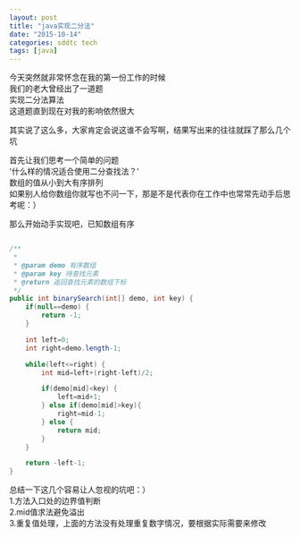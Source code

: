 ```yaml
---
layout: post
title: "java实现二分法"
date: "2015-10-14"
categories: sddtc tech
tags: [java]
---
```


今天突然就非常怀念在我的第一份工作的时候  
我们的老大曾经出了一道题  
实现二分法算法  
这道题直到现在对我的影响依然很大  

其实说了这么多，大家肯定会说这谁不会写啊，结果写出来的往往就踩了那么几个坑  

首先让我们思考一个简单的问题  
'什么样的情况适合使用二分查找法？'  
数组的值从小到大有序排列  
如果别人给你数组你就写也不问一下，那是不是代表你在工作中也常常先动手后思考呢：）  

那么开始动手实现吧，已知数组有序  

```java

/**
 *
 * @param demo 有序数组
 * @param key 待查找元素
 * @return 返回查找元素的数组下标
 */
public int binarySearch(int[] demo, int key) {
    if(null==demo) {
        return -1;
    }

    int left=0;
    int right=demo.length-1;

    while(left<=right) {
        int mid=left+(right-left)/2;

        if(demo[mid]<key) {
            left=mid+1;
        } else if(demo[mid]>key){
            right=mid-1;
        } else {
            return mid;
        }
    }

    return -left-1;
}


```  

总结一下这几个容易让人忽视的坑吧：）  
1.方法入口处的边界值判断  
2.mid值求法避免溢出  
3.重复值处理，上面的方法没有处理重复数字情况，要根据实际需要来修改  



